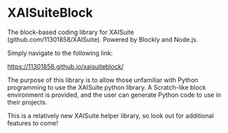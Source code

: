 # XAISuiteBlock

The block-based coding library for XAISuite (github.com/11301858/XAISuite). Powered by Blockly and Node.js.

Simply navigate to the following link:

https://11301858.github.io/xaisuiteblock/

The purpose of this library is to allow those unfamiliar with Python programming to use the XAISuite python library. A Scratch-like block environment is provided, and the user can generate Python code to use in their projects. 

This is a relatively new XAISuite helper library, so look out for additional features to come!

